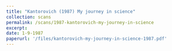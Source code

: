```yaml
---
title: "Kantorovich (1987) My journey in science"
collection: scans
permalink: /scans/1987-kantorovich-my-journey-in-science
excerpt:
date: 1-9-1987
paperurl: '/files/kantorovich-my-journey-in-science-1987.pdf'
---
```


